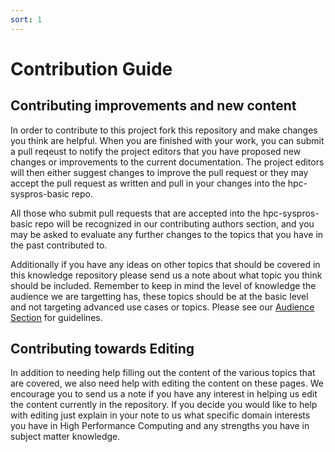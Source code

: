 ```yaml
---
sort: 1
---
```


# Contribution Guide

## Contributing improvements and new content

In order to contribute to this project fork this repository and make changes you think are helpful. When you are finished with your work, you can submit a pull reqeust to notify the project editors that you have proposed new changes or improvements to the current documentation. The project editors will then either suggest changes to improve the pull request or they may accept the pull request as written and pull in your changes into the hpc-syspros-basic repo. 

All those who submit pull requests that are accepted into the hpc-syspros-basic repo will be recognized in our contributing authors section, and you may be asked to evaluate any further changes to the topics that you have in the past contributed to.

Additionally if you have any ideas on other topics that should be covered in this knowledge repository please send us a note about what topic you think should be included. Remember to keep in mind the level of knowledge the audience we are targetting has, these topics should be at the basic level and not targeting advanced use cases or topics. Please see our [Audience Section](https://hpc-syspros-basics.github.io/Contributing/Contribution_guide/Audience.html) for guidelines.

## Contributing towards Editing

In addition to needing help filling out the content of the various topics that are covered, we also need help with editing the content on these pages. We encourage you to send us a note if you have any interest in helping us edit the content currently in the repository. If you decide you would like to help with editing just explain in your note to us what specific domain interests you have in High Performance Computing and any strengths you have in subject matter knowledge.

